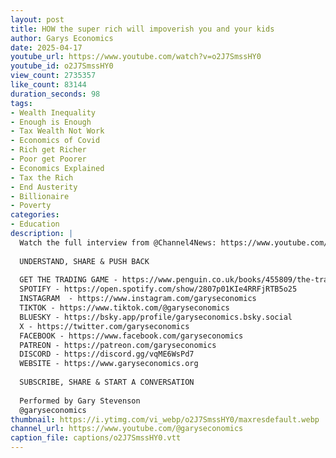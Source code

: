 ```yaml
---
layout: post
title: HOW the super rich will impoverish you and your kids
author: Garys Economics
date: 2025-04-17
youtube_url: https://www.youtube.com/watch?v=o2J7SmssHY0
youtube_id: o2J7SmssHY0
view_count: 2735357
like_count: 83144
duration_seconds: 98
tags:
- Wealth Inequality
- Enough is Enough
- Tax Wealth Not Work
- Economics of Covid
- Rich get Richer
- Poor get Poorer
- Economics Explained
- Tax the Rich
- End Austerity
- Billionaire
- Poverty
categories:
- Education
description: |
  Watch the full interview from @Channel4News: https://www.youtube.com/watch?v=0quhLtBXijM&ab_channel=Channel4News 
  
  UNDERSTAND, SHARE & PUSH BACK
  
  GET THE TRADING GAME - https://www.penguin.co.uk/books/455809/the-trading-game-by-stevenson-gary/9781802062731 
  SPOTIFY - https://open.spotify.com/show/2807p01KIe4RRFjRTB5o25
  INSTAGRAM  - https://www.instagram.com/garyseconomics
  TIKTOK - https://www.tiktok.com/@garyseconomics
  BLUESKY - https://bsky.app/profile/garyseconomics.bsky.social
  X - https://twitter.com/garyseconomics
  FACEBOOK - https://www.facebook.com/garyseconomics
  PATREON - https://patreon.com/garyseconomics
  DISCORD - https://discord.gg/vqME6WsPd7
  WEBSITE - https://www.garyseconomics.org
  
  SUBSCRIBE, SHARE & START A CONVERSATION
  
  Performed by Gary Stevenson
  @garyseconomics
thumbnail: https://i.ytimg.com/vi_webp/o2J7SmssHY0/maxresdefault.webp
channel_url: https://www.youtube.com/@garyseconomics
caption_file: captions/o2J7SmssHY0.vtt
---
```

